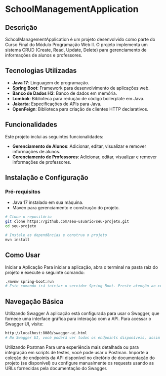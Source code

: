 # SchoolManagementApplication

## Descrição
SchoolManagementApplication é um projeto desenvolvido como parte do Curso Final do Módulo Programação Web II. O projeto implementa um sistema CRUD (Create, Read, Update, Delete) para gerenciamento de informações de alunos e professores.

## Tecnologias Utilizadas
- **Java 17**: Linguagem de programação.
- **Spring Boot**: Framework para desenvolvimento de aplicações web.
- **Banco de Dados H2**: Banco de dados em memória.
- **Lombok**: Biblioteca para redução de código boilerplate em Java.
- **Jakarta**: Especificações de APIs para Java.
- **OpenFeign**: Biblioteca para criação de clientes HTTP declarativos.

## Funcionalidades
Este projeto inclui as seguintes funcionalidades:
- **Gerenciamento de Alunos**: Adicionar, editar, visualizar e remover informações de alunos.
- **Gerenciamento de Professores**: Adicionar, editar, visualizar e remover informações de professores.

## Instalação e Configuração
### Pré-requisitos
- Java 17 instalado em sua máquina.
- Maven para gerenciamento e construção do projeto.

```bash
# Clone o repositório
git clone https://github.com/seu-usuario/seu-projeto.git
cd seu-projeto

# Instale as dependências e construa o projeto
mvn install
```
## Como Usar
Iniciar a Aplicação
Para iniciar a aplicação, abra o terminal na pasta raiz do projeto e execute o seguinte comando:

```bash
./mvnw spring-boot:run
# Este comando irá iniciar o servidor Spring Boot. Preste atenção ao console, pois ele informará em qual porta o servidor está rodando, geralmente é a http://localhost:8080.
```

## Navegação Básica
Utilizando Swagger
A aplicação está configurada para usar o Swagger, que fornece uma interface gráfica para interação com a API. Para acessar o Swagger UI, visite:

```bash
http://localhost:8080/swagger-ui.html
# No Swagger UI, você poderá ver todos os endpoints disponíveis, assim como executar operações de CRUD (criar, ler, atualizar e deletar) diretamente através da interface web.
```

Utilizando Postman
Para uma experiência mais detalhada ou para integração em scripts de testes, você pode usar o Postman. Importe a coleção de endpoints da API disponível no diretório de documentação do projeto (se disponível) ou configure manualmente os requests usando as URLs fornecidas pela documentação do Swagger.
